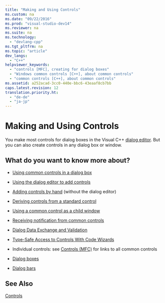 ```yaml
---
title: "Making and Using Controls"
ms.custom: na
ms.date: "09/22/2016"
ms.prod: "visual-studio-dev14"
ms.reviewer: na
ms.suite: na
ms.technology: 
  - "devlang-cpp"
ms.tgt_pltfrm: na
ms.topic: "article"
dev_langs: 
  - "C++"
helpviewer_keywords: 
  - "controls [MFC], creating for dialog boxes"
  - "Windows common controls [C++], about common controls"
  - "common controls [C++], about common controls"
ms.assetid: a252acad-3cc0-440e-bbc6-43eaaf8cb7bb
caps.latest.revision: 12
translation.priority.ht: 
  - "de-de"
  - "ja-jp"
---
```

# Making and Using Controls
You make most controls for dialog boxes in the Visual C++ [dialog editor](../vs140/dialog-editor.md). But you can also create controls in any dialog box or window.  
  
## What do you want to know more about?  
  
-   [Using common controls in a dialog box](../vs140/using-common-controls-in-a-dialog-box.md)  
  
-   [Using the dialog editor to add controls](../vs140/using-the-dialog-editor-to-add-controls.md)  
  
-   [Adding controls by hand](../vs140/adding-controls-by-hand.md) (without the dialog editor)  
  
-   [Deriving controls from a standard control](../vs140/deriving-controls-from-a-standard-control.md)  
  
-   [Using a common control as a child window](../vs140/using-a-common-control-as-a-child-window.md)  
  
-   [Receiving notification from common controls](../vs140/receiving-notification-from-common-controls.md)  
  
-   [Dialog Data Exchange and Validation](../vs140/dialog-data-exchange-and-validation.md)  
  
-   [Type-Safe Access to Controls With Code Wizards](../vs140/type-safe-access-to-controls-with-code-wizards.md)  
  
-   Individual controls: see [Controls (MFC)](../vs140/controls--mfc-.md) for links to all common controls  
  
-   [Dialog boxes](../vs140/dialog-boxes.md)  
  
-   [Dialog bars](../vs140/dialog-bars.md)  
  
## See Also  
 [Controls](../vs140/controls--mfc-.md)